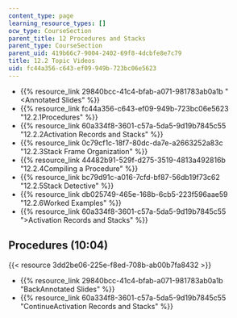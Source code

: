 ```yaml
---
content_type: page
learning_resource_types: []
ocw_type: CourseSection
parent_title: 12 Procedures and Stacks
parent_type: CourseSection
parent_uid: 419b66c7-9004-2402-69f8-4dcbfe8e7c79
title: 12.2 Topic Videos
uid: fc44a356-c643-ef09-949b-723bc06e5623
---
```


*   {{% resource_link 29840bcc-41c4-bfab-a071-981783ab0a1b "\<Annotated Slides" %}}
*   {{% resource_link fc44a356-c643-ef09-949b-723bc06e5623 "12.2.1Procedures" %}}
*   {{% resource_link 60a334f8-3601-c57a-5da5-9d19b7845c55 "12.2.2Activation Records and Stacks" %}}
*   {{% resource_link 0c79cf1c-18f7-80dc-da7e-a2663252a83c "12.2.3Stack Frame Organization" %}}
*   {{% resource_link 44482b91-529f-d275-3519-4813a492816b "12.2.4Compiling a Procedure" %}}
*   {{% resource_link bc79d91c-a016-7cfd-bf87-56db19f73c62 "12.2.5Stack Detective" %}}
*   {{% resource_link db025749-465e-168b-6cb5-223f596aae59 "12.2.6Worked Examples" %}}
*   {{% resource_link 60a334f8-3601-c57a-5da5-9d19b7845c55 "\>Activation Records and Stacks" %}}

Procedures (10:04)
------------------

{{< resource 3dd2be06-225e-f8ed-708b-ab00b7fa8432 >}}

*   {{% resource_link 29840bcc-41c4-bfab-a071-981783ab0a1b "BackAnnotated Slides" %}}
*   {{% resource_link 60a334f8-3601-c57a-5da5-9d19b7845c55 "ContinueActivation Records and Stacks" %}}